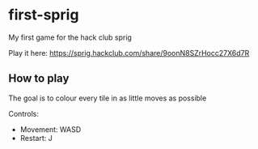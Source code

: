 # first-sprig
My first game for the hack club sprig

Play it here:
https://sprig.hackclub.com/share/9oonN8SZrHocc27X6d7R

## How to play
The goal is to colour every tile in as little moves as possible

Controls:
- Movement: WASD
- Restart: J
